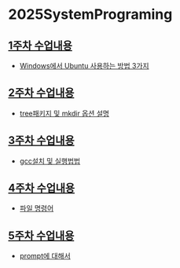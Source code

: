 # 2025SystemPrograming

## [1주차 수업내용](https://github.com/GUBBIB/2025SystemPrograming/tree/main/1Week0307)
- [Windows에서 Ubuntu 사용하는 방법 3가지](https://github.com/GUBBIB/2025SystemPrograming/tree/main/1Week0307)

## [2주차 수업내용](https://github.com/GUBBIB/2025SystemPrograming/tree/main/2Week0314)
- [tree패키지 및 mkdir 옵션 설명](https://github.com/GUBBIB/2025SystemPrograming/tree/main/2Week0314)

## [3주차 수업내용](https://github.com/GUBBIB/2025SystemPrograming/tree/main/3Week0321)
- [gcc설치 및 실행법법](https://github.com/GUBBIB/2025SystemPrograming/tree/main/3Week0321)

## [4주차 수업내용](https://github.com/GUBBIB/2025SystemPrograming/tree/main/4Week0328)
- [파일 명령어](https://github.com/GUBBIB/2025SystemPrograming/tree/main/4Week0328)

## [5주차 수업내용](https://github.com/GUBBIB/2025SystemPrograming/tree/main/5Week0404)
- [prompt에 대해서](https://github.com/GUBBIB/2025SystemPrograming/tree/main/5Week0404)

<!-- 
PC WSL2 Ubuntu 계정 - ubuntu, 1111
노트북 WSL2 Ubuntu 계정 - ubuntu, 1111
-->
